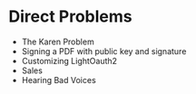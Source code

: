 # Direct Problems

- The Karen Problem
- Signing a PDF with public key and signature
- Customizing LightOauth2
- Sales
- Hearing Bad Voices